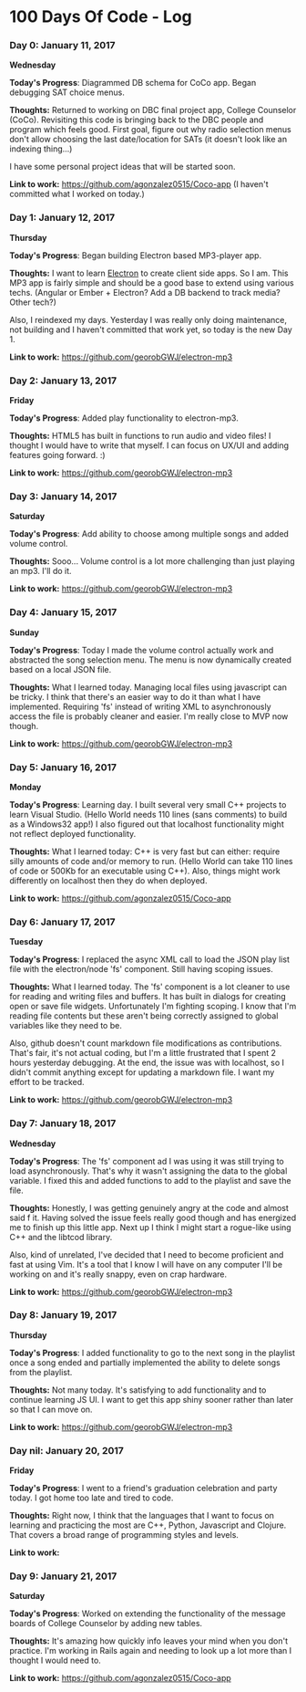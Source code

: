 # 100 Days Of Code - Log

### Day 0: January 11, 2017
**Wednesday**

**Today's Progress**: Diagrammed DB schema for CoCo app. Began debugging SAT choice menus.

**Thoughts:** Returned to working on DBC final project app, College Counselor (CoCo). Revisiting this code is bringing back to the DBC people and program which feels good. First goal, figure out why radio selection menus don't allow choosing the last date/location for SATs (it doesn't look like an indexing thing...)

I have some personal project ideas that will be started soon.

**Link to work:** https://github.com/agonzalez0515/Coco-app (I haven't committed what I worked on today.)

### Day 1: January 12, 2017
**Thursday**

**Today's Progress**: Began building Electron based MP3-player app.

**Thoughts:** I want to learn [Electron](http://electron.atom.io/) to create client side apps. So I am. This MP3 app is fairly simple and should be a good base to extend using various techs. (Angular or Ember + Electron? Add a DB backend to track media? Other tech?)

Also, I reindexed my days. Yesterday I was really only doing maintenance, not building and I haven't committed that work yet, so today is the new Day 1.

**Link to work:** https://github.com/georobGWJ/electron-mp3

### Day 2: January 13, 2017
**Friday**

**Today's Progress**: Added play functionality to electron-mp3.

**Thoughts:** HTML5 has built in functions to run audio and video files! I thought I would have to write that myself. I can focus on UX/UI and adding features going forward. :)

**Link to work:** https://github.com/georobGWJ/electron-mp3

### Day 3: January 14, 2017
**Saturday**

**Today's Progress**: Add ability to choose among multiple songs and added volume control.

**Thoughts:** Sooo... Volume control is a lot more challenging than just playing an mp3. I'll do it.

**Link to work:** https://github.com/georobGWJ/electron-mp3

### Day 4: January 15, 2017
**Sunday**

**Today's Progress**: Today I made the volume control actually work and abstracted the song selection menu. The menu is now dynamically created based on a local JSON file.

**Thoughts:** What I learned today. Managing local files using javascript can be tricky. I think that there's an easier way to do it than what I have implemented. Requiring 'fs' instead of writing XML to asynchronously access the file is probably cleaner and easier. I'm really close to MVP now though.

**Link to work:** https://github.com/georobGWJ/electron-mp3

### Day 5: January 16, 2017
**Monday**

**Today's Progress**: Learning day. I built several very small C++ projects to learn Visual Studio. (Hello World needs 110 lines (sans comments) to build as a Windows32 app!) I also figured out that localhost functionality might not reflect deployed functionality.

**Thoughts:** What I learned today: C++ is very fast but can either: require silly amounts of code and/or memory to run. (Hello World can take 110 lines of code or 500Kb for an executable using C++). Also, things might work differently on localhost then they do when deployed.

**Link to work:** https://github.com/agonzalez0515/Coco-app

### Day 6: January 17, 2017
**Tuesday**

**Today's Progress**: I replaced the async XML call to load the JSON play list file with the electron/node 'fs' component. Still having scoping issues.

**Thoughts:** What I learned today. The 'fs' component is a lot cleaner to use for reading and writing files and buffers. It has built in dialogs for creating open or save file widgets. Unfortunately I'm fighting scoping. I know that I'm reading file contents but these aren't being correctly assigned to global variables like they need to be.

Also, github doesn't count markdown file modifications as contributions. That's fair, it's not actual coding, but I'm a little frustrated that I spent 2 hours yesterday debugging. At the end, the issue was with localhost, so I didn't commit anything except for updating a markdown file. I want my effort to be tracked.

**Link to work:** https://github.com/georobGWJ/electron-mp3

### Day 7: January 18, 2017
**Wednesday**

**Today's Progress**: The 'fs' component ad I was using it was still trying to load asynchronously. That's why it wasn't assigning the data to the global variable. I fixed this and added functions to add to the playlist and save the file.

**Thoughts:** Honestly, I was getting genuinely angry at the code and almost said f it. Having solved the issue feels really good though and has energized me to finish up this little app. Next up I think I might start a rogue-like using C++ and the libtcod library.

Also, kind of unrelated, I've decided that I need to become proficient and fast at using Vim. It's a tool that I know I will have on any computer I'll be working on and it's really snappy, even on crap hardware.

**Link to work:** https://github.com/georobGWJ/electron-mp3

### Day 8: January 19, 2017
**Thursday**

**Today's Progress**: I added functionality to go to the next song in the playlist once a song ended and partially implemented the ability to delete songs from the playlist.

**Thoughts:** Not many today. It's satisfying to add functionality and to continue learning JS UI. I want to get this app shiny sooner rather than later so that I can move on.

**Link to work:** https://github.com/georobGWJ/electron-mp3

### Day nil: January 20, 2017
**Friday**

**Today's Progress**: I went to a friend's graduation celebration and party today. I got home too late and tired to code.

**Thoughts:** Right now, I think that the languages that I want to focus on learning and practicing the most are C++, Python, Javascript and Clojure. That covers a broad range of programming styles and levels.

**Link to work:**

### Day 9: January 21, 2017
**Saturday**

**Today's Progress**: Worked on extending the functionality of the message boards of College Counselor by adding new tables.

**Thoughts:** It's amazing how quickly info leaves your mind when you don't practice. I'm working in Rails again and needing to look up a lot more than I thought I would need to.

**Link to work:** https://github.com/agonzalez0515/Coco-app